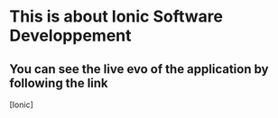 # This is about Ionic Software Developpement

## You can see the live evo of the application by following the link

[Ionic]